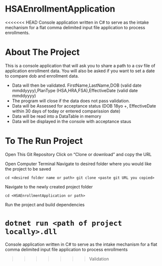 # HSAEnrollmentApplication
<<<<<<< HEAD
Console application written in C# to serve as the intake mechanism for a flat comma delimited input file application to process enrollments.

# About The Project
This is a console application that will ask you to share a path to a csv file of application enrollment data. You will also be asked if you want to set a date to compare dob and enrollment data.

- Data will then be validated. 
 FirstName,LastName,DOB (valid date mmddyyyy),PlanType (HSA,HRA,FSA),EffectiveDate (valid date mmddyyyy)
- The program will close if the data does not pass validation.
- Data will be Assessed for acceptance status (DOB 18yo +, EffectiveDate within 30 days of today or entered comparission date)
- Data will be read into a DataTable in memory
- Data will be displayed in the console with acceptance staus

# To The Run Project
Open This Git Repository
Click on “Clone or download” and copy the URL

Open Computer Terminal
Navigate to desired folder where you would like the project to be saved

`cd <desired folder name or path>
git clone <paste git URL you copied>`

Navigate to the newly created project folder

`cd <HSAEnrollmentApplication or path>`

Run the project and build dependencies

`dotnet run <path of project locally>.dll`
=======
Console application written in C# to serve as the intake mechanism for a flat comma delimited input file application to process enrollments
>>>>>>> Validation

